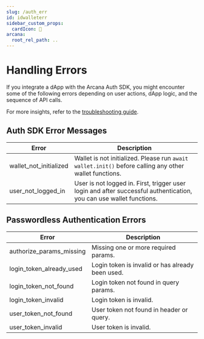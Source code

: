 ```yaml
---
slug: /auth_err
id: idwalleterr
sidebar_custom_props:
  cardIcon: 🔐
arcana:
  root_rel_path: ..
---
```


# Handling Errors

If you integrate a dApp with the Arcana Auth SDK, you might encounter some of the following errors depending on user actions, dApp logic, and the sequence of API calls. 

For more insights, refer to the [troubleshooting guide]({{page.meta.arcana.root_rel_path}}/troubleshooting.md).

## Auth SDK Error Messages

| Error  |  Description |
| ---    |  ---  |
| wallet_not_initialized | Wallet is not initialized. Please run `await wallet.init()` before calling any other wallet functions.|
| user_not_logged_in | User is not logged in. First, trigger user login and after successful authentication, you can use wallet functions. |


## Passwordless Authentication Errors

| Error  |  Description |
| ---    |  ---  |
| authorize_params_missing | Missing one or more required params. |
| login_token_already_used | Login token is invalid or has already been used. |
| login_token_not_found | Login token not found in query params. |
| login_token_invalid | Login token is invalid. |
| user_token_not_found | User token not found in header or query. |
| user_token_invalid | User token is invalid. |
